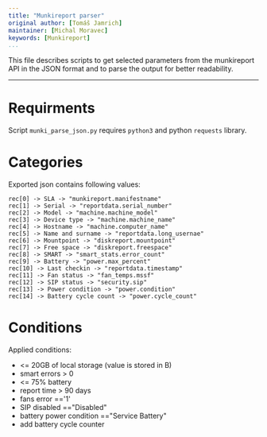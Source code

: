 ```yaml
---
title: "Munkireport parser"
original author: [Tomáš Jamrich]
maintainer: [Michal Moravec]
keywords: [Munkireport]
...
```


This file describes scripts to get selected parameters from the munkireport API
in the JSON format and to parse the output for better readability.

---

# Requirments

Script `munki_parse_json.py` requires `python3` and python `requests` library.

# Categories

Exported json contains following values:

```
rec[0] -> SLA -> "munkireport.manifestname"
rec[1] -> Serial -> "reportdata.serial_number"
rec[2] -> Model -> "machine.machine_model"
rec[3] -> Device type -> "machine.machine_name"
rec[4] -> Hostname -> "machine.computer_name"
rec[5] -> Name and surname -> "reportdata.long_usernae"
rec[6] -> Mountpoint -> "diskreport.mountpoint"
rec[7] -> Free space -> "diskreport.freespace"
rec[8] -> SMART -> "smart_stats.error_count"
rec[9] -> Battery -> "power.max_percent"
rec[10] -> Last checkin -> "reportdata.timestamp"
rec[11] -> Fan status -> "fan_temps.mssf"
rec[12] -> SIP status -> "security.sip"
rec[13] -> Power condition -> "power.condition"
rec[14] -> Battery cycle count -> "power.cycle_count"
```

# Conditions

Applied conditions:

- <= 20GB of local storage (value is stored in B)
- smart errors > 0
- <= 75% battery
- report time > 90 days
- fans error =='1'
- SIP disabled =="Disabled"
- battery power condition =="Service Battery"
- add battery cycle counter
